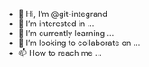 - 👋 Hi, I’m @git-integrand
- 👀 I’m interested in ...
- 🌱 I’m currently learning ...
- 💞️ I’m looking to collaborate on ...
- 📫 How to reach me ...

<!---
git-integrand/git-integrand is a ✨ special ✨ repository because its `README.md` (this file) appears on your GitHub profile.
You can click the Preview link to take a look at your changes.
--->
